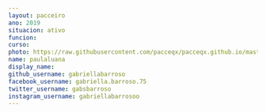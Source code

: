 ```yaml
---
layout: pacceiro
ano: 2019
situacion: ativo
funcion: 
curso: 
photo: https://raw.githubusercontent.com/pacceqx/pacceqx.github.io/master/assets/pic/bolsistas/pacce.png
name: paulaluana
display_name: 
github_username: gabriellabarroso
facebook_username: gabriella.barroso.75
twitter_username: gabsbarroso
instagram_username: gabriellabarrosoo
---
```


